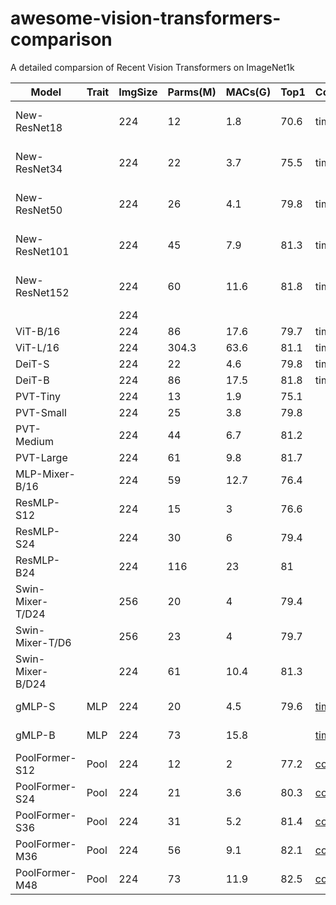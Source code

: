 # awesome-vision-transformers-comparison
A detailed  comparsion of Recent Vision Transformers on ImageNet1k

| Model                    | Trait | ImgSize | Parms(M)     | MACs(G)     | Top1        | Code                                  | Publish        |
|--------------------------|-------|---------|--------------|-------------|-------------|---------------------------------------|----------------|
| New-ResNet18             |       | 224     | 12           | 1.8         | 70.6        | timm                                  | [2021 Oct arXiv](https://arxiv.org/abs/2110.00476) |
| New-ResNet34             |       | 224     | 22           | 3.7         | 75.5        | timm                                  | [2021 Oct arXiv](https://arxiv.org/abs/2110.00476) |
| New-ResNet50             |       | 224     | 26           | 4.1         | 79.8        | timm                                  | [2021 Oct arXiv](https://arxiv.org/abs/2110.00476) |
| New-ResNet101            |       | 224     | 45           | 7.9         | 81.3        | timm                                  | [2021 Oct arXiv](https://arxiv.org/abs/2110.00476) |
| New-ResNet152            |       | 224     | 60           | 11.6        | 81.8        | timm                                  | [2021 Oct arXiv](https://arxiv.org/abs/2110.00476) |
|                          |       | 224     |              |             |             |                                       |                |
| ViT-B/16                 |       | 224     |     86       | 17.6        |     79.7    | timm                                  |                |
|     ViT-L/16             |       | 224     |     304.3    |     63.6    |     81.1    | timm                                  |                |
|        DeiT-S            |       | 224     |     22       |     4.6     |     79.8    | timm                                  |                |
|     DeiT-B               |       | 224     |     86       |     17.5    |     81.8    | timm                                  |                |
|     PVT-Tiny             |       | 224     |     13       |     1.9     |     75.1    |                                       |                |
|     PVT-Small            |       | 224     |     25       |     3.8     |     79.8    |                                       |                |
|     PVT-Medium           |       | 224     |     44       |     6.7     |     81.2    |                                       |                |
|     PVT-Large            |       | 224     |     61       |     9.8     |     81.7    |                                       |                |
|     MLP-Mixer-B/16       |       | 224     |     59       |     12.7    |     76.4    |                                       |                |
|     ResMLP-S12           |       | 224     |     15       |     3       |     76.6    |                                       |                |
|     ResMLP-S24           |       | 224     |     30       |     6       |     79.4    |                                       |                |
|     ResMLP-B24           |       | 224     |     116      |     23      |     81      |                                       |                |
|     Swin-Mixer-T/D24     |       | 256     |     20       |     4       |     79.4    |                                       |                |
|     Swin-Mixer-T/D6      |       | 256     |     23       | 4           |     79.7    |                                       |                |
|     Swin-Mixer-B/D24     |       | 224     |     61       |     10.4    |     81.3    |                                       |                |
|     gMLP-S               |   MLP    | 224     |     20       |     4.5     |     79.6    | [timm](https://github.com/rwightman/pytorch-image-models) | [2021 NIPS](https://proceedings.neurips.cc/paper/2021/file/4cc05b35c2f937c5bd9e7d41d3686fff-Paper.pdf)               |
|     gMLP-B               |   MLP    | 224     | 73           | 15.8        |             |  [timm](https://github.com/rwightman/pytorch-image-models)| [2021 NIPS](https://proceedings.neurips.cc/paper/2021/file/4cc05b35c2f937c5bd9e7d41d3686fff-Paper.pdf)               |
|     PoolFormer-S12       |   Pool    | 224     | 12           | 2           | 77.2        | [code](https://github.com/sail-sg/poolformer) | [2022 CVPR](https://arxiv.org/abs/2111.11418)      |
|     PoolFormer-S24       |   Pool    | 224     |     21       | 3.6         |     80.3    | [code](https://github.com/sail-sg/poolformer) | [2022 CVPR](https://arxiv.org/abs/2111.11418)     |
|     PoolFormer-S36       |   Pool    | 224     | 31           |     5.2     |     81.4    | [code](https://github.com/sail-sg/poolformer) | [2022 CVPR](https://arxiv.org/abs/2111.11418)   |
|     PoolFormer-M36       |   Pool    | 224     | 56           |     9.1     |     82.1    | [code](https://github.com/sail-sg/poolformer) | [2022 CVPR](https://arxiv.org/abs/2111.11418)   |
|     PoolFormer-M48       |   Pool   | 224     | 73           |     11.9    |     82.5    | [code](https://github.com/sail-sg/poolformer) | [2022 CVPR](https://arxiv.org/abs/2111.11418)  |
